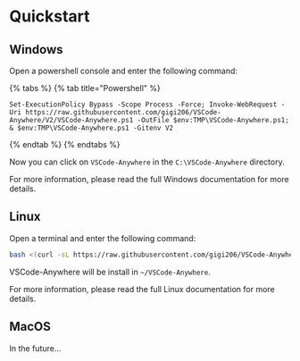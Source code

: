 # Quickstart

## Windows

Open a powershell console and enter the following command:

{% tabs %}
{% tab title="Powershell" %}
```text
Set-ExecutionPolicy Bypass -Scope Process -Force; Invoke-WebRequest -Uri https://raw.githubusercontent.com/gigi206/VSCode-Anywhere/V2/VSCode-Anywhere.ps1 -OutFile $env:TMP\VSCode-Anywhere.ps1; & $env:TMP\VSCode-Anywhere.ps1 -Gitenv V2
```
{% endtab %}
{% endtabs %}

Now you can click on `VSCode-Anywhere` in the `C:\VSCode-Anywhere` directory.

For more information, please read the full Windows documentation for more details.

## Linux

Open a terminal and enter the following command:

```bash
bash <(curl -sL https://raw.githubusercontent.com/gigi206/VSCode-Anywhere/V2/VSCode-Anywhere.sh)
```

VSCode-Anywhere will be install in `~/VSCode-Anywhere`.

For more information, please read the full Linux documentation for more details.

## MacOS

In the future...


